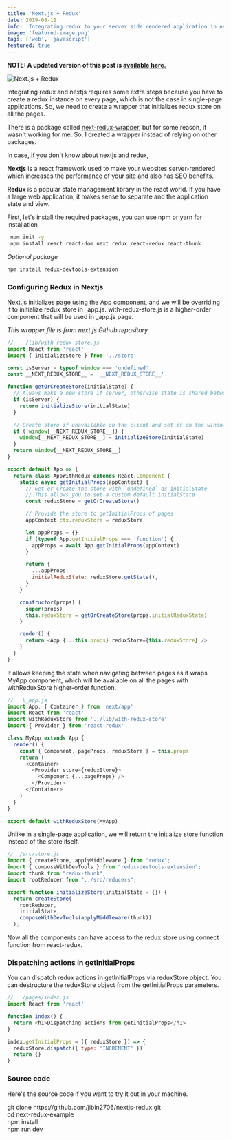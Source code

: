 ```yaml
---
title: 'Next.js + Redux'
date: 2019-08-11
info: 'Integrating redux to your server side rendered application in nextjs'
image: 'featured-image.png'
tags: ['web', 'javascript']
featured: true
---
```


**NOTE: A updated version of this post is [available here.](/preserve-prerendering-in-nextjs-when-using-redux/)**

![Next.js + Redux](featured-image.png)

Integrating redux and nextjs requires some extra steps because you have to create a redux instance on every page, which is not the case in single-page applications. So, we need to create a wrapper that initializes redux store on all the pages.

There is a package called [next-redux-wrapper](https://github.com/kirill-konshin/next-redux-wrapper), but for some reason, it wasn't working for me. So, I created a wrapper instead of relying on other packages.

In case, if you don't know about nextjs and redux,

**Nextjs** is a react framework used to make your websites server-rendered which increases the performance of your site and also has SEO benefits.

**Redux** is a popular state management library in the react world. If you have a large web application, it makes sense to separate and the application state and view.

First, let's install the required packages, you can use npm or yarn for installation

```bash
 npm init -y
 npm install react react-dom next redux react-redux react-thunk
```

_Optional package_

```bash
npm install redux-devtools-extension
```

### Configuring Redux in Nextjs

Next.js initializes page using the App component, and we will be overriding it to initialize redux store in \_app.js.
with-redux-store.js is a higher-order component that will be used in \_app.js page.

_This wrapper file is from next.js Github repository_

```js
//    /lib/with-redux-store.js
import React from 'react'
import { initializeStore } from '../store'

const isServer = typeof window === 'undefined'
const __NEXT_REDUX_STORE__ = '__NEXT_REDUX_STORE__'

function getOrCreateStore(initialState) {
  // Always make a new store if server, otherwise state is shared between requests
  if (isServer) {
    return initializeStore(initialState)
  }

  // Create store if unavailable on the client and set it on the window object
  if (!window[__NEXT_REDUX_STORE__]) {
    window[__NEXT_REDUX_STORE__] = initializeStore(initialState)
  }
  return window[__NEXT_REDUX_STORE__]
}

export default App => {
  return class AppWithRedux extends React.Component {
    static async getInitialProps(appContext) {
      // Get or Create the store with `undefined` as initialState
      // This allows you to set a custom default initialState
      const reduxStore = getOrCreateStore()

      // Provide the store to getInitialProps of pages
      appContext.ctx.reduxStore = reduxStore

      let appProps = {}
      if (typeof App.getInitialProps === 'function') {
        appProps = await App.getInitialProps(appContext)
      }

      return {
        ...appProps,
        initialReduxState: reduxStore.getState(),
      }
    }

    constructor(props) {
      super(props)
      this.reduxStore = getOrCreateStore(props.initialReduxState)
    }

    render() {
      return <App {...this.props} reduxStore={this.reduxStore} />
    }
  }
}
```

It allows keeping the state when navigating between pages as it wraps MyApp component, which will be available on all the pages with withReduxStore higher-order function.

```js
//   \_app.js
import App, { Container } from 'next/app'
import React from 'react'
import withReduxStore from '../lib/with-redux-store'
import { Provider } from 'react-redux'

class MyApp extends App {
  render() {
    const { Component, pageProps, reduxStore } = this.props
    return (
      <Container>
        <Provider store={reduxStore}>
          <Component {...pageProps} />
        </Provider>
      </Container>
    )
  }
}

export default withReduxStore(MyApp)
```

Unlike in a single-page application, we will return the initialize store function instead of the store itself.

```js
//  /src/store.js
import { createStore, applyMiddleware } from "redux";
import { composeWithDevTools } from "redux-devtools-extension";
import thunk from "redux-thunk";
import rootReducer from "../src/reducers";

export function initializeStore(initialState = {}) {
  return createStore(
    rootReducer,
    initialState,
    composeWithDevTools(applyMiddleware(thunk))
  );

```

Now all the components can have access to the redux store using connect function from react-redux.

### Dispatching actions in getInitialProps

You can dispatch redux actions in getInitialProps via reduxStore object. You can destructure the reduxStore object from the getInitialProps parameters.

```js
//   /pages/index.js
import React from 'react'

function index() {
  return <h1>Dispatching actions from getInitialProps</h1>
}

index.getInitialProps = ({ reduxStore }) => {
  reduxStore.dispatch({ type: 'INCREMENT' })
  return {}
}
```

### Source code

Here's the source code if you want to try it out in your machine.

<div class="codeline not-prose">
  git clone https://github.com/jibin2706/nextjs-redux.git<br />
  cd next-redux-example <br />
  npm install <br />
  npm run dev<br />
</div>
